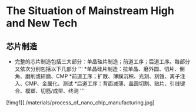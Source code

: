 # The Situation of Mainstream High and New Tech

## 芯片制造

* 完整的芯片制造包括三大部分：单晶硅片制造；前道工序；后道工序。每部分又依次分别包括以下几部分
  '''
  *单晶硅片制造：拉单晶、磨外圆、切片、倒角、磨削或研磨、CMP
  *前道工序；扩散、薄膜沉积、光刻、刻蚀、离子注入、CMP、金属化、测试
  *后道工序：背面减薄、晶圆切割、贴片、引线键合、模塑、切筋/成型、终测
  '''
  
[!img1][./materials/process_of_nano_chip_manufacturing.jpg]
